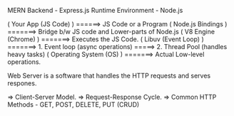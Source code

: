 MERN
Backend - Express.js
Runtime Environment - Node.js

<!-- 1. JavaScript on both Client and Server. -->
<!-- 2. Non-blocking I/O Model. -->
<!-- 3. Huge Ecosystem (NPM) -->
<!-- 4. Fast Execution with V8 Engine -->

<!-- Interactive Node with REPL -->

<!-- REPL stands for Read-Eval-Print-Loop -->
<!-- 1. Quick Experimentation -->
<!-- 2. Debugging Snippets -->
<!-- 3. Learning JavaScript/Node.js Features -->
<!-- 4. Testing small code pieces before adding to files -->




<!-- Node.js Architecture -->

( Your App (JS Code) ) ======> JS Code or a Program
( Node.js Bindings ) =======> Bridge b/w JS code and Lower-parts of Node.js
( V8 Engine (Chrome) ) =======> Executes the JS Code.
( Libuv (Event Loop) ) =======> 1. Event loop (async operations)
=====> 2. Thread Pool (handles heavy tasks)
( Operating System (OS) ) =======> Actual Low-level operations.


<!-- Web Server: Web Application Architecture -->
Web Server is a software that handles the HTTP requests and serves respones.

<!-- http Module- creating servers and making HTTP requests. -->
=> Client-Server Model.
=> Request-Response Cycle.
=> Common HTTP Methods - GET, POST, DELETE, PUT (CRUD)


<!-- Frameworks (Node.js) -->

<!-- What is Node.js Web Application Framework? -->

<!-- APIs => Application Programming Interface -->
<!-- 1. Routing (Endpoint) -->
<!-- 2. Template Rendering (Sending HTML) -->
<!-- 3. Middleware Processing -->
<!-- 4. Error Handling -->
<!-- 5. Database Integration -->

<!-- Express.js Framework - building APIs -->
<!-- 1. Robust Routing -->
<!-- 2. Middleware Processing -->
<!-- 3. HTTP Helpers - redirects, caching -->
<!-- 4. View System Integration -->

